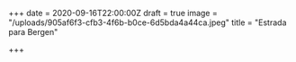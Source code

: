 +++
date = 2020-09-16T22:00:00Z
draft = true
image = "/uploads/905af6f3-cfb3-4f6b-b0ce-6d5bda4a44ca.jpeg"
title = "Estrada para Bergen"

+++
